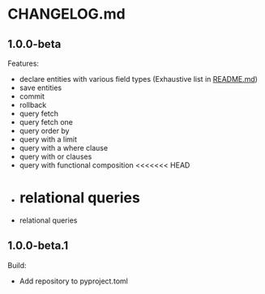 # CHANGELOG.md

## 1.0.0-beta

Features:

- declare entities with various field types (Exhaustive list in [README.md](README.md#fields-support))
- save entities
- commit
- rollback
- query fetch
- query fetch one
- query order by
- query with a limit
- query with a where clause
- query with or clauses
- query with functional composition
  <<<<<<< HEAD
- relational queries
  =======
- relational queries

## 1.0.0-beta.1

Build:

- Add repository to pyproject.toml

